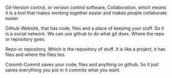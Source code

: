 Git-Version control, or version control software, Collaboration, which means it is a tool that makes working together easier and makes people collaborate easier


Github-Website, that has code, files and a place of keeping your stuff. So it is a social network. We can use github to do what git does. Where the repo or repository goes. 


Repo-or repository, Which is the repository of stuff. It is like a project, it has files and where the files lies. 



Commit-Commit saves your code, files and anything on github. So it just saves everything you put in it commits what you want. 
